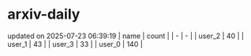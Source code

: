 # arxiv-daily
updated on 2025-07-23 06:39:19
| name | count |
| - | - |
| user_2 | 40 |
| user_1 | 43 |
| user_3 | 33 |
| user_0 | 140 |
